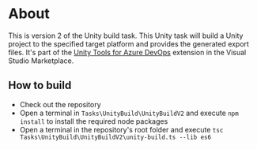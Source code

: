 # About

This is version 2 of the Unity build task. This Unity task will build a Unity project to the specified target platform and provides the generated export files. It's part of the [Unity Tools for Azure DevOps](https://marketplace.visualstudio.com/items?itemName=DinomiteStudios.64e90d50-a9c0-11e8-a356-d3eab7857116) extension in the Visual Studio Marketplace.

## How to build

- Check out the repository
- Open a terminal in `Tasks\UnityBuild\UnityBuildV2` and execute `npm install` to install the required node packages
- Open a terminal in the repository's root folder and execute `tsc Tasks\UnityBuild\UnityBuildV2\unity-build.ts --lib es6`